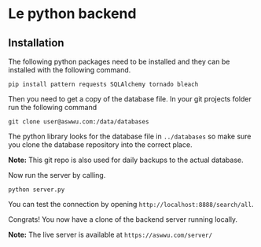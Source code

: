 # Le python backend
## Installation
The following python packages need to be installed and they can be installed with the following command.
```
pip install pattern requests SQLAlchemy tornado bleach
```

Then you need to get a copy of the database file. In your git projects folder run the following command
```
git clone user@aswwu.com:/data/databases
```
The python library looks for the database file in `../databases` so make sure you clone the database repository into the correct place.

**Note:** This git repo is also used for daily backups to the actual database.

Now run the server by calling.
```
python server.py
```
You can test the connection by opening `http://localhost:8888/search/all`.

Congrats! You now have a clone of the backend server running locally.

**Note:** The live server is available at `https://aswwu.com/server/`
